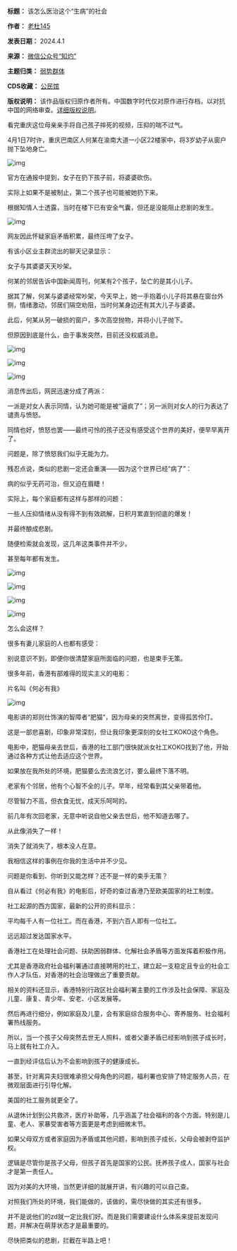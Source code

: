 

**标题：**  该怎么医治这个“生病”的社会  

**作者：** [老杜145](https://chinadigitaltimes.net/space/知灼)  

**发表日期：** 2024.4.1  

**来源：** [微信公众号“知灼”](https://web.archive.org/web/https://mp.weixin.qq.com/s/V5Xzw70c33HB1Ht7b0NGuA)  

**主题归类：** [弱势群体](https://chinadigitaltimes.net/space/弱势群体)  

**CDS收藏：** [公民馆](https://chinadigitaltimes.net/space/%E5%85%AC%E6%B0%91%E9%A6%86)  

**版权说明：** 该作品版权归原作者所有。中国数字时代仅对原作进行存档，以对抗中国的网络审查。[详细版权说明](https://chinadigitaltimes.net/chinese/copyright)。


看完重庆这位母亲亲手将自己孩子摔死的视频，压抑的喘不过气。


4月1日7时许，重庆巴南区人何某在渝南大道一小区22楼家中，将3岁幼子从窗户抛下坠地身亡。


![img](https://chinadigitaltimes.net/chinese/files/2024/04/post-706414-660ac87b6a8de.)


官方在通报中提到，女子在扔下孩子前，将婆婆砍伤。


实际上如果不是被制止，第二个孩子也可能被她扔下来。


根据知情人士透露，当时在楼下已有安全气囊，但还是没能阻止悲剧的发生。


![img](https://chinadigitaltimes.net/chinese/files/2024/04/post-706414-660ac87b81e76.)


网友因此怀疑家庭矛盾积累，最终压垮了女子。


有该小区业主群流出的聊天记录显示：


女子与其婆婆天天吵架。


何某的邻居告诉中国新闻周刊，何某有2个孩子，坠亡的是其小儿子。


据其了解，何某与婆婆经常吵架，今天早上，她一手抱着小儿子将其悬在窗台外侧，情绪激动，邻居们隔空劝阻，当时何某身边还有其大儿子与婆婆。


此后，何某从另一破损的窗户，多次高空抛物，并将小儿子抛下。


但原因到底是什么，由于事发突然，目前还没权威消息。


![img](https://chinadigitaltimes.net/chinese/files/2024/04/post-706414-660ac87b9eb56.)


![img](https://chinadigitaltimes.net/chinese/files/2024/04/post-706414-660ac87bb9698.)


![img](https://chinadigitaltimes.net/chinese/files/2024/04/post-706414-660ac87bd591f.)


消息传出后，网民迅速分成了两派：


一派是对女人表示同情，认为她可能是被“逼疯了”；另一派则对女人的行为表达了谴责与愤怒。


同情也好，愤怒也罢——最终可怜的孩子还没有感受这个世界的美好，便早早离开了。


问题是，除了愤怒我们似乎无能为力。


残忍点说，类似的悲剧一定还会重演——因为这个世界已经“病了”：


病的似乎无药可治，但又迫在眉睫！


实际上，每个家庭都有这样与那样的问题：


一些人压抑情绪从没有得不到有效疏解，日积月累直到彻底的爆发！


并最终酿成悲剧。


随便检索就会发现，这几年这类事件并不少。


甚至每年都有发生。


![img](https://chinadigitaltimes.net/chinese/files/2024/04/post-706414-660ac87befc60.)


![img](https://chinadigitaltimes.net/chinese/files/2024/04/post-706414-660ac87c1b9fd.)


![img](https://chinadigitaltimes.net/chinese/files/2024/04/post-706414-660ac87c3a73f.)


![img](https://chinadigitaltimes.net/chinese/files/2024/04/post-706414-660ac87c5a1cd.)


怎么会这样？


很多有妻儿家庭的人也都有感受：


别说意识不到，即便你很清楚家庭所面临的问题，也是束手无策。


很多年前，香港有部难得的现实主义的电影：


片名叫《何必有我》


![img](https://chinadigitaltimes.net/chinese/files/2024/04/post-706414-660ac87c72e1d.)


电影讲的郑则仕饰演的智障者“肥猫”，因为母亲的突然离世，变得孤苦伶仃。


这是一部悲喜剧，印象非常深刻，但让我印象更深刻的女社工KOKO这个角色。


电影中，肥猫母亲去世后，香港的社工部门很快就派女社工KOKO找到了他，开始通过各种方式让他去适应这个世界。


如果放在我所处的环境，肥猫要么去流浪乞讨，要么最终下落不明。


老家有个邻居，他有个心智不全的儿子。早年，经常看到其父亲带着他。


尽管智力不高，但衣食无忧，成天乐呵呵的。


前几年有次回老家，无意中听说自他父亲去世后，他不知道去哪了。


从此像消失了一样！


消失了就消失了，根本没人在意。


我相信这样的事例在你我的生活中并不少见。


问题是你看到、你听到又能怎样？还不是一样的束手无策？


自从看过《何必有我》的电影后，好奇的查过香港乃至欧美国家的社工制度。


社工起源的西方国家，最新的公开的资料显示：


平均每千人有一位社工。而在香港，不到六百人即有一位社工。


远远超过发达国家水平。


香港社工在处理社会问题、扶助困弱群体、化解社会矛盾等方面发挥着积极作用。


尤其是香港政府社会福利署通过直接聘用的社工，建立起一支稳定且专业的社会工作人才队伍，对香港的社会治理做出了重要贡献。


相关的资料还显示，香港特别行政区社会福利署主要的工作涉及社会保障、家庭及儿童、康复、青少年、安老、小区发展等。


然后再进行细分，例如家庭及儿童，会有家庭综合服务中心、寄养服务、社会福利署热线服务。


所以，当一个孩子父母突然去世无人照料，或者父妻矛盾已经影响到孩子成长时，马上就有社工介入。


一直到经评估后认为不会影响到孩子的健康成长。


甚至，针对离异夫妇很难承担父母角色的问题，福利署也安排了特定服务人员，在微观层面进行引导化解。


美国的社工服务就更全了。


从退休计划到公共救济，医疗补助等，几乎涵盖了社会福利的各个方面。特别是儿童、老人、家暴受害者等方面更是考虑到细微末节。


如果父母双方或者家庭因为矛盾或其他问题，影响到孩子成长，父母会被剥夺监护权。


逻辑是尽管你是孩子父母，但孩子首先是国家的公民。抚养孩子成人，国家与社会才是第一责任人。


因为对美的大环境，当然更详细的就展开讲，有兴趣的可以自己查。


对照我们所处的环境，我们能做的，该做的，需尽快做的其实还有很多。


并不是说他们的zd就一定比我们好。而是我们需要建设什么体系来提前发现问题，并解决在萌芽状态才是最重要的。


尽快把类似的悲剧，拦截在半路上吧！

